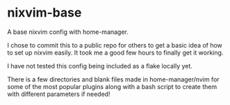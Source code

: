 # nixvim-base

A base nixvim config with home-manager.

I chose to commit this to a public repo for others to get a basic idea of how to set up nixvim easily. It took me a good few hours to finally get it working.

I have not tested this config being included as a flake locally yet.

There is a few directories and blank files made in home-manager/nvim for some of the most popular plugins along with a bash script to create them with different parameters if needed!
